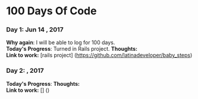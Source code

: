 # 100 Days Of Code

### Day 1: Jun 14 , 2017  
**Why again**: I will be able to log for 100 days.  
**Today's Progress**: Turned in Rails project. 
**Thoughts:**   
**Link to work:** [rails project] (https://github.com/latinadeveloper/baby_steps)

### Day 2:  , 2017  
**Today's Progress**: 
**Thoughts:**    
**Link to work:** [] ()










